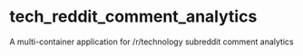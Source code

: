# tech_reddit_comment_analytics
A multi-container application for /r/technology subreddit comment analytics
